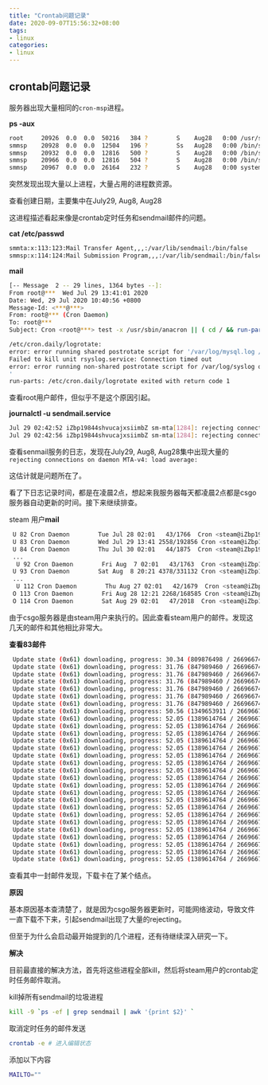```yaml
---
title: "Crontab问题记录"
date: 2020-09-07T15:56:32+08:00
tags:
- linux
categories: 
- linux
---
```


## crontab问题记录

服务器出现大量相同的`cron-msp`进程。

<!--more-->

**ps -aux**

```bash
root     20926  0.0  0.0  50216   384 ?        S    Aug28   0:00 /usr/sbin/CRON -f
smmsp    20928  0.0  0.0  12504   196 ?        Ss   Aug28   0:00 /bin/sh -c test -x /etc/init.d/sendmail && test -x /usr/share/sendmail/sendmail && test -x /usr/lib/sm.bin/sendmail && /usr/share/sendmail/s
smmsp    20932  0.0  0.0  12816   500 ?        S    Aug28   0:00 /bin/sh /usr/share/sendmail/sendmail cron-msp
smmsp    20966  0.0  0.0  12816   504 ?        S    Aug28   0:00 /bin/sh /usr/share/sendmail/sendmail cron-msp
smmsp    20967  0.0  0.0  26164   232 ?        S    Aug28   0:00 systemctl -p LoadState show sendmail.service
```

突然发现出现大量以上进程，大量占用的进程数资源。

查看创建日期，主要集中在July29, Aug8, Aug28

这进程描述看起来像是crontab定时任务和sendmail邮件的问题。

**cat /etc/passwd**

```bash
smmta:x:113:123:Mail Transfer Agent,,,:/var/lib/sendmail:/bin/false
smmsp:x:114:124:Mail Submission Program,,,:/var/lib/sendmail:/bin/false
```

**mail**

```bash
[-- Message  2 -- 29 lines, 1364 bytes --]:
From root@***  Wed Jul 29 13:41:01 2020
Date: Wed, 29 Jul 2020 10:40:56 +0800
Message-Id: <***@***>
From: root@*** (Cron Daemon)
To: root@***
Subject: Cron <root@***> test -x /usr/sbin/anacron || ( cd / && run-parts --report /etc/cron.daily )

/etc/cron.daily/logrotate:
error: error running shared postrotate script for '/var/log/mysql.log /var/log/mysql/*log '
Failed to kill unit rsyslog.service: Connection timed out
error: error running non-shared postrotate script for /var/log/syslog of '/var/log/syslog
'
run-parts: /etc/cron.daily/logrotate exited with return code 1
```

查看root用户邮件，但似乎不是这个原因引起。

**journalctl -u sendmail.service**

```bash
Jul 29 02:42:52 iZbp19844shvucajxsiimbZ sm-mta[1284]: rejecting connections on daemon MTA-v4: load average: 57
Jul 29 02:42:56 iZbp19844shvucajxsiimbZ sm-mta[1284]: rejecting connections on daemon MSP-v4: load average: 58
```

查看senmail服务的日志，发现在July29, Aug8, Aug28集中出现大量的`rejecting connections on daemon MTA-v4: load average:`

这估计就是问题所在了。

看了下日志记录时间，都是在凌晨2点，想起来我服务器每天都凌晨2点都是csgo服务器自动更新的时间。接下来继续排查。

steam 用户**mail**

```bash
 U 82 Cron Daemon        Tue Jul 28 02:01   43/1766  Cron <steam@iZbp19844shvucajxsiimbZ> /home/steam/csgo_server_update.sh
 U 83 Cron Daemon        Wed Jul 29 13:41 2558/192856 Cron <steam@iZbp19844shvucajxsiimbZ> /home/steam/csgo_server_update.sh
 U 84 Cron Daemon        Thu Jul 30 02:01   44/1875  Cron <steam@iZbp19844shvucajxsiimbZ> /home/steam/csgo_server_update.sh
 ...
  U 92 Cron Daemon        Fri Aug  7 02:01   43/1763  Cron <steam@iZbp19844shvucajxsiimbZ> /home/steam/csgo_server_update.sh
 U 93 Cron Daemon        Sat Aug  8 20:21 4378/331132 Cron <steam@iZbp19844shvucajxsiimbZ> /home/steam/csgo_server_update.sh
 ...
  U 112 Cron Daemon        Thu Aug 27 02:01   42/1679  Cron <steam@iZbp19844shvucajxsiimbZ> /home/steam/csgo_server_update.sh
 O 113 Cron Daemon        Fri Aug 28 12:21 2268/168585 Cron <steam@iZbp19844shvucajxsiimbZ> /home/steam/csgo_server_update.sh
 O 114 Cron Daemon        Sat Aug 29 02:01   47/2018  Cron <steam@iZbp19844shvucajxsiimbZ> /home/steam/csgo_server_update.sh
```

由于csgo服务器是由steam用户来执行的。因此查看steam用户的邮件。发现这几天的邮件和其他相比非常大。

**查看83邮件**

```bash
 Update state (0x61) downloading, progress: 30.34 (809876498 / 2669667401)
 Update state (0x61) downloading, progress: 31.76 (847989460 / 2669667401)
 Update state (0x61) downloading, progress: 31.76 (847989460 / 2669667401)
 Update state (0x61) downloading, progress: 31.76 (847989460 / 2669667401)
 Update state (0x61) downloading, progress: 31.76 (847989460 / 2669667401)
 Update state (0x61) downloading, progress: 31.76 (847989460 / 2669667401)
 Update state (0x61) downloading, progress: 31.76 (847989460 / 2669667401)
 Update state (0x61) downloading, progress: 50.56 (1349653911 / 2669667401)
 Update state (0x61) downloading, progress: 52.05 (1389614764 / 2669667401)
 Update state (0x61) downloading, progress: 52.05 (1389614764 / 2669667401)
 Update state (0x61) downloading, progress: 52.05 (1389614764 / 2669667401)
 Update state (0x61) downloading, progress: 52.05 (1389614764 / 2669667401)
 Update state (0x61) downloading, progress: 52.05 (1389614764 / 2669667401)
 Update state (0x61) downloading, progress: 52.05 (1389614764 / 2669667401)
 Update state (0x61) downloading, progress: 52.05 (1389614764 / 2669667401)
 Update state (0x61) downloading, progress: 52.05 (1389614764 / 2669667401)
 Update state (0x61) downloading, progress: 52.05 (1389614764 / 2669667401)
 Update state (0x61) downloading, progress: 52.05 (1389614764 / 2669667401)
 Update state (0x61) downloading, progress: 52.05 (1389614764 / 2669667401)
 Update state (0x61) downloading, progress: 52.05 (1389614764 / 2669667401)
 Update state (0x61) downloading, progress: 52.05 (1389614764 / 2669667401)
 Update state (0x61) downloading, progress: 52.05 (1389614764 / 2669667401)
 Update state (0x61) downloading, progress: 52.05 (1389614764 / 2669667401)
 Update state (0x61) downloading, progress: 52.05 (1389614764 / 2669667401)
 Update state (0x61) downloading, progress: 52.05 (1389614764 / 2669667401)
 Update state (0x61) downloading, progress: 52.05 (1389614764 / 2669667401)
 Update state (0x61) downloading, progress: 52.05 (1389614764 / 2669667401)
 Update state (0x61) downloading, progress: 52.05 (1389614764 / 2669667401)
```

查看其中一封邮件发现，下载卡在了某个结点。

**原因**

基本原因基本查清楚了，就是因为csgo服务器更新时，可能网络波动，导致文件一直下载不下来，引起sendmail出现了大量的rejecting。

但至于为什么会启动最开始提到的几个进程，还有待继续深入研究一下。

**解决**

目前最直接的解决方法，首先将这些进程全部kill，然后将steam用户的crontab定时任务邮件取消。

kill掉所有sendmail的垃圾进程

```bash
kill -9 `ps -ef | grep sendmail | awk '{print $2}' ` 
```

取消定时任务的邮件发送

```bash
crontab -e # 进入编辑状态
```

添加以下内容

```bash
MAILTO=""
```